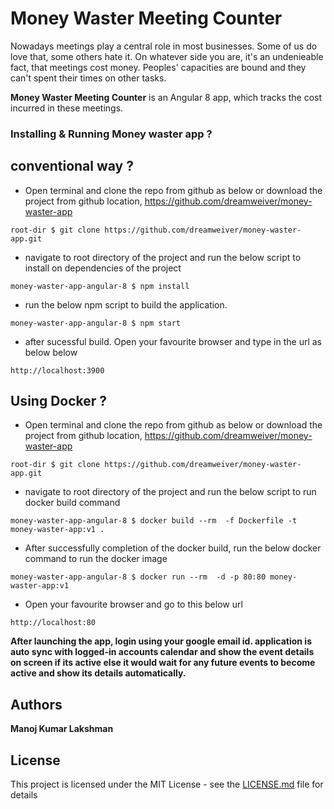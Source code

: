 # Money Waster Meeting Counter

 Nowadays meetings play a central role in most businesses. Some of us do love that, some others hate it. On whatever side you are, it's an undenieable fact, that meetings cost money. Peoples' capacities are bound and they can't spent their times on other tasks.

 **Money Waster Meeting Counter** is an Angular 8 app, which tracks the cost incurred in these meetings.

### Installing & Running Money waster app ?

conventional way ?
--------------------

+ Open terminal and clone the repo from github as below or download the project from github location, https://github.com/dreamweiver/money-waster-app

```
root-dir $ git clone https://github.com/dreamweiver/money-waster-app.git
```

+ navigate to root directory of the project and run the below script to install on dependencies of the project

```
money-waster-app-angular-8 $ npm install
```

+ run the below npm script to build the application.

```
money-waster-app-angular-8 $ npm start
```

+ after sucessful build. Open your favourite browser and type in the url as below below

```
http://localhost:3900 
```


Using Docker ?
--------------------

+ Open terminal and clone the repo from github as below or download the project from github location, https://github.com/dreamweiver/money-waster-app

```
root-dir $ git clone https://github.com/dreamweiver/money-waster-app.git
```

+ navigate to root directory of the project and run the below script to run docker build command

```
money-waster-app-angular-8 $ docker build --rm  -f Dockerfile -t money-waster-app:v1 . 
```

+ After successfully completion of the docker build, run the below docker command to run the docker image

```
money-waster-app-angular-8 $ docker run --rm  -d -p 80:80 money-waster-app:v1 
```

+ Open your favourite browser and go to this below url

```
http://localhost:80
```


**After launching the app, login using your google email id. application is auto sync with logged-in accounts calendar and show the event details on screen if its active else it would wait for any future events to become active and show its details automatically.**

 
## Authors

**Manoj Kumar Lakshman**

## License

This project is licensed under the MIT License - see the [LICENSE.md](LICENSE.md) file for details
